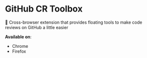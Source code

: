 # GitHub CR Toolbox

🧰 Cross-browser extension that provides floating tools to make code reviews on GitHub a little easier

**Available on**:

- Chrome
- Firefox
